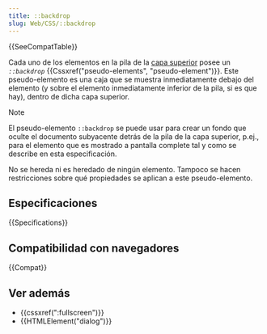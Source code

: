 ```yaml
---
title: ::backdrop
slug: Web/CSS/::backdrop
---
```


{{SeeCompatTable}}

Cada uno de los elementos en la pila de la [capa superior](https://fullscreen.spec.whatwg.org/#top-layer) posee un _`::backdrop`_ {{Cssxref("pseudo-elements", "pseudo-element")}}. Este pseudo-elemento es una caja que se muestra inmediatamente debajo del elemento (y sobre el elemento inmediatamente inferior de la pila, si es que hay), dentro de dicha capa superior.

> [!NOTE]
> El pseudo-elemento `::backdrop` se puede usar para crear un fondo que oculte el documento subyacente detrás de la pila de la capa superior, p.ej., para el elemento que es mostrado a pantalla complete tal y como se describe en esta especificación.

No se hereda ni es heredado de ningún elemento. Tampoco se hacen restricciones sobre qué propiedades se aplican a este pseudo-elemento.

## Especificaciones

{{Specifications}}

## Compatibilidad con navegadores

{{Compat}}

## Ver además

- {{cssxref(":fullscreen")}}
- {{HTMLElement("dialog")}}
